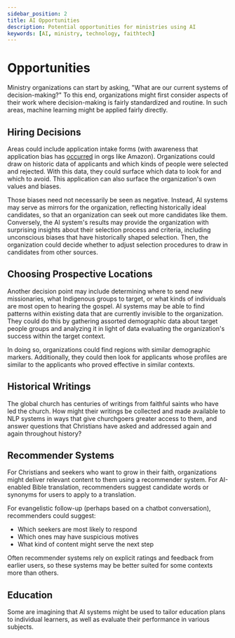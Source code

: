 ```yaml
---
sidebar_position: 2
title: AI Opportunities
description: Potential opportunities for ministries using AI
keywords: [AI, ministry, technology, faithtech]
---
```


# Opportunities

Ministry organizations can start by asking, "What are our current systems of decision-making?" To this end, organizations might first consider aspects of their work where decision-making is fairly standardized and routine. In such areas, machine learning might be applied fairly directly. 

## Hiring Decisions

Areas could include application intake forms (with awareness that application bias has [occurred](https://www.inc.com/guadalupe-gonzalez/amazon-artificial-intelligence-ai-hiring-tool-hr.html) in orgs like Amazon). Organizations could draw on historic data of applicants and which kinds of people were selected and rejected. With this data, they could surface which data to look for and which to avoid. This application can also surface the organization's own values and biases.

Those biases need not necessarily be seen as negative. Instead, AI systems may serve as mirrors for the organization, reflecting historically ideal candidates, so that an organization can seek out more candidates like them. Conversely, the AI system's results may provide the organization with surprising insights about their selection process and criteria, including unconscious biases that have historically shaped selection. Then, the organization could decide whether to adjust selection procedures to draw in candidates from other sources.

## Choosing Prospective Locations

Another decision point may include determining where to send new missionaries, what Indigenous groups to target, or what kinds of individuals are most open to hearing the gospel. AI systems may be able to find patterns within existing data that are currently invisible to the organization. They could do this by gathering assorted demographic data about target people groups and analyzing it in light of data evaluating the organization's success within the target context.

In doing so, organizations could find regions with similar demographic markers. Additionally, they could then look for applicants whose profiles are similar to the applicants who proved effective in similar contexts.

## Historical Writings

The global church has centuries of writings from faithful saints who have led the church. How might their writings be collected and made available to NLP systems in ways that give churchgoers greater access to them, and answer questions that Christians have asked and addressed again and again throughout history?

## Recommender Systems

For Christians and seekers who want to grow in their faith, organizations might deliver relevant content to them using a recommender system. For AI-enabled Bible translation, recommenders suggest candidate words or synonyms for users to apply to a translation.

For evangelistic follow-up (perhaps based on a chatbot conversation), recommenders could suggest:
- Which seekers are most likely to respond
- Which ones may have suspicious motives
- What kind of content might serve the next step

Often recommender systems rely on explicit ratings and feedback from earlier users, so these systems may be better suited for some contexts more than others. 

## Education

Some are imagining that AI systems might be used to tailor education plans to individual learners, as well as evaluate their performance in various subjects.
